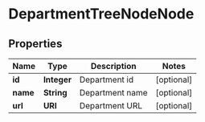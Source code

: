 

# DepartmentTreeNodeNode


## Properties

| Name | Type | Description | Notes |
|------------ | ------------- | ------------- | -------------|
|**id** | **Integer** | Department id |  [optional] |
|**name** | **String** | Department name |  [optional] |
|**url** | **URI** | Department URL |  [optional] |



